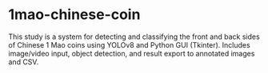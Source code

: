 # 1mao-chinese-coin
This study is a system for detecting and classifying the front and back sides of Chinese 1 Mao coins using YOLOv8 and Python GUI (Tkinter). Includes image/video input, object detection, and result export to annotated images and CSV.
